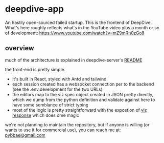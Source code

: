 # deepdive-app

An hastily open-sourced failed startup. This is the frontend of DeepDive.
What's here roughly reflects what's in the YouTube video plus a month or so of development: https://www.youtube.com/watch?v=mZ9mRn0zGo8


## overview

much of the architecture is explained in deepdive-server's [README](https://github.com/bkdevs/deepdive-server)

the front-end is pretty simple.
* it's built in React, styled with Antd and tailwind
* each session created has a websocket connection per to the backend (see the .env.development for the two URLs)
* the editors map to the viz spec object created in JSON pretty directly, which we dump from the python definition and validate against here to have some semblance of strict typing
* most of the logic is pretty straightforward with the expcetion of [viz response](https://github.com/bkdevs/deepdive-app/blob/main/src/components/viz/viz_response.js) which does ome magic 

we're not planning to maintain the repository, but if anyone is willing (or wants to use it for commercial use), you can reach me at: pybbae@gmail.com
